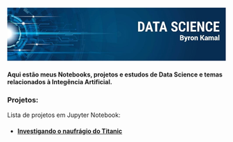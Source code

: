 <p align="center">
  <img src="banner.jpg" >
</p>

#### Aqui estão meus Notebooks, projetos e estudos de Data Science e temas relacionados à Integência Artificial.

### Projetos:
 Lista de projetos em Jupyter Notebook:
 
 - #### [Investigando o naufrágio do Titanic](https://github.com/byronkamal/data_science/blob/master/Titanic/titanic.ipynb)
